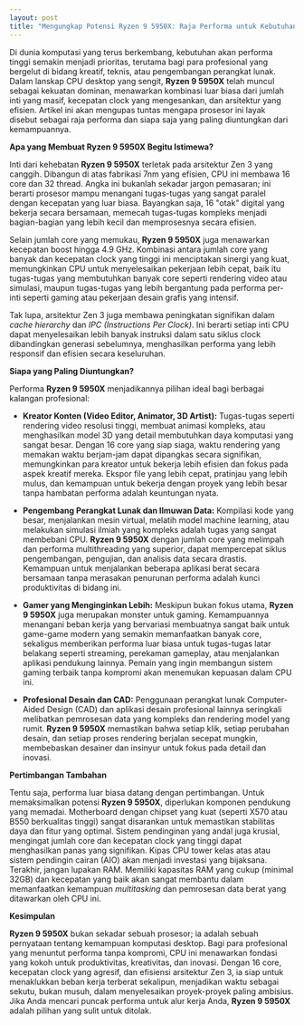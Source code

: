 ```yaml
---
layout: post
title: "Mengungkap Potensi Ryzen 9 5950X: Raja Performa untuk Kebutuhan Profesional"
---
```


Di dunia komputasi yang terus berkembang, kebutuhan akan performa tinggi semakin menjadi prioritas, terutama bagi para profesional yang bergelut di bidang kreatif, teknis, atau pengembangan perangkat lunak. Dalam lanskap CPU desktop yang sengit, **Ryzen 9 5950X** telah muncul sebagai kekuatan dominan, menawarkan kombinasi luar biasa dari jumlah inti yang masif, kecepatan clock yang mengesankan, dan arsitektur yang efisien. Artikel ini akan mengupas tuntas mengapa prosesor ini layak disebut sebagai raja performa dan siapa saja yang paling diuntungkan dari kemampuannya.

**Apa yang Membuat Ryzen 9 5950X Begitu Istimewa?**

Inti dari kehebatan **Ryzen 9 5950X** terletak pada arsitektur Zen 3 yang canggih. Dibangun di atas fabrikasi 7nm yang efisien, CPU ini membawa 16 core dan 32 thread. Angka ini bukanlah sekadar jargon pemasaran; ini berarti prosesor mampu menangani tugas-tugas yang sangat paralel dengan kecepatan yang luar biasa. Bayangkan saja, 16 "otak" digital yang bekerja secara bersamaan, memecah tugas-tugas kompleks menjadi bagian-bagian yang lebih kecil dan memprosesnya secara efisien.

Selain jumlah core yang memukau, **Ryzen 9 5950X** juga menawarkan kecepatan boost hingga 4.9 GHz. Kombinasi antara jumlah core yang banyak dan kecepatan clock yang tinggi ini menciptakan sinergi yang kuat, memungkinkan CPU untuk menyelesaikan pekerjaan lebih cepat, baik itu tugas-tugas yang membutuhkan banyak core seperti rendering video atau simulasi, maupun tugas-tugas yang lebih bergantung pada performa per-inti seperti gaming atau pekerjaan desain grafis yang intensif.

Tak lupa, arsitektur Zen 3 juga membawa peningkatan signifikan dalam *cache hierarchy* dan *IPC (Instructions Per Clock)*. Ini berarti setiap inti CPU dapat menyelesaikan lebih banyak instruksi dalam satu siklus clock dibandingkan generasi sebelumnya, menghasilkan performa yang lebih responsif dan efisien secara keseluruhan.

**Siapa yang Paling Diuntungkan?**

Performa **Ryzen 9 5950X** menjadikannya pilihan ideal bagi berbagai kalangan profesional:

*   **Kreator Konten (Video Editor, Animator, 3D Artist):** Tugas-tugas seperti rendering video resolusi tinggi, membuat animasi kompleks, atau menghasilkan model 3D yang detail membutuhkan daya komputasi yang sangat besar. Dengan 16 core yang siap siaga, waktu rendering yang memakan waktu berjam-jam dapat dipangkas secara signifikan, memungkinkan para kreator untuk bekerja lebih efisien dan fokus pada aspek kreatif mereka. Ekspor file yang lebih cepat, pratinjau yang lebih mulus, dan kemampuan untuk bekerja dengan proyek yang lebih besar tanpa hambatan performa adalah keuntungan nyata.

*   **Pengembang Perangkat Lunak dan Ilmuwan Data:** Kompilasi kode yang besar, menjalankan mesin virtual, melatih model machine learning, atau melakukan simulasi ilmiah yang kompleks adalah tugas yang sangat membebani CPU. **Ryzen 9 5950X** dengan jumlah core yang melimpah dan performa multithreading yang superior, dapat mempercepat siklus pengembangan, pengujian, dan analisis data secara drastis. Kemampuan untuk menjalankan beberapa aplikasi berat secara bersamaan tanpa merasakan penurunan performa adalah kunci produktivitas di bidang ini.

*   **Gamer yang Menginginkan Lebih:** Meskipun bukan fokus utama, **Ryzen 9 5950X** juga merupakan monster untuk gaming. Kemampuannya menangani beban kerja yang bervariasi membuatnya sangat baik untuk game-game modern yang semakin memanfaatkan banyak core, sekaligus memberikan performa luar biasa untuk tugas-tugas latar belakang seperti streaming, perekaman gameplay, atau menjalankan aplikasi pendukung lainnya. Pemain yang ingin membangun sistem gaming terbaik tanpa kompromi akan menemukan kepuasan dalam CPU ini.

*   **Profesional Desain dan CAD:** Penggunaan perangkat lunak Computer-Aided Design (CAD) dan aplikasi desain profesional lainnya seringkali melibatkan pemrosesan data yang kompleks dan rendering model yang rumit. **Ryzen 9 5950X** memastikan bahwa setiap klik, setiap perubahan desain, dan setiap proses rendering berjalan secepat mungkin, membebaskan desainer dan insinyur untuk fokus pada detail dan inovasi.

**Pertimbangan Tambahan**

Tentu saja, performa luar biasa datang dengan pertimbangan. Untuk memaksimalkan potensi **Ryzen 9 5950X**, diperlukan komponen pendukung yang memadai. Motherboard dengan chipset yang kuat (seperti X570 atau B550 berkualitas tinggi) sangat disarankan untuk memastikan stabilitas daya dan fitur yang optimal. Sistem pendinginan yang andal juga krusial, mengingat jumlah core dan kecepatan clock yang tinggi dapat menghasilkan panas yang signifikan. Kipas CPU tower kelas atas atau sistem pendingin cairan (AIO) akan menjadi investasi yang bijaksana. Terakhir, jangan lupakan RAM. Memiliki kapasitas RAM yang cukup (minimal 32GB) dan kecepatan yang baik akan sangat membantu dalam memanfaatkan kemampuan *multitasking* dan pemrosesan data berat yang ditawarkan oleh CPU ini.

**Kesimpulan**

**Ryzen 9 5950X** bukan sekadar sebuah prosesor; ia adalah sebuah pernyataan tentang kemampuan komputasi desktop. Bagi para profesional yang menuntut performa tanpa kompromi, CPU ini menawarkan fondasi yang kokoh untuk produktivitas, kreativitas, dan inovasi. Dengan 16 core, kecepatan clock yang agresif, dan efisiensi arsitektur Zen 3, ia siap untuk menaklukkan beban kerja terberat sekalipun, menjadikan waktu sebagai sekutu, bukan musuh, dalam menyelesaikan proyek-proyek paling ambisius. Jika Anda mencari puncak performa untuk alur kerja Anda, **Ryzen 9 5950X** adalah pilihan yang sulit untuk ditolak.
